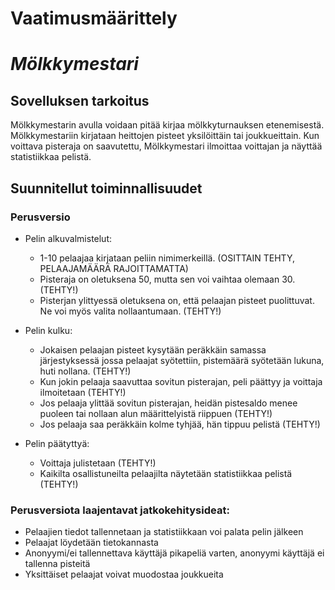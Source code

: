 # Vaatimusmäärittely

# *Mölkkymestari*

## Sovelluksen tarkoitus
Mölkkymestarin avulla voidaan pitää kirjaa mölkkyturnauksen etenemisestä. Mölkkymestariin kirjataan heittojen pisteet yksilöittäin tai joukkueittain. Kun voittava pisteraja on saavutettu, Mölkkymestari ilmoittaa voittajan ja näyttää statistiikkaa pelistä. 

## Suunnitellut toiminnallisuudet
### Perusversio
* Pelin alkuvalmistelut:
  * 1-10 pelaajaa kirjataan  peliin nimimerkeillä. (OSITTAIN TEHTY, PELAAJAMÄÄRÄ RAJOITTAMATTA)
  * Pisteraja on oletuksena 50, mutta sen voi vaihtaa olemaan 30. (TEHTY!)
  * Pisterjan ylittyessä oletuksena on, että pelaajan pisteet puolittuvat. Ne voi myös valita nollaantumaan. (TEHTY!)

* Pelin kulku:
  * Jokaisen pelaajan pisteet kysytään peräkkäin samassa järjestyksessä jossa pelaajat syötettiin, pistemäärä syötetään lukuna, huti nollana. (TEHTY!)
  * Kun jokin pelaaja saavuttaa sovitun pisterajan, peli päättyy ja voittaja ilmoitetaan (TEHTY!)
  * Jos pelaaja ylittää sovitun pisterajan, heidän pistesaldo menee puoleen tai nollaan alun määrittelyistä riippuen (TEHTY!)
  * Jos pelaaja saa peräkkäin kolme tyhjää, hän tippuu pelistä (TEHTY!)

* Pelin päätyttyä:
  * Voittaja julistetaan (TEHTY!)
  * Kaikilta osallistuneilta pelaajilta näytetään statistiikkaa pelistä (TEHTY!)

### Perusversiota laajentavat jatkokehitysideat:
  * Pelaajien tiedot tallennetaan ja statistiikkaan voi palata pelin jälkeen
  * Pelaajat löydetään tietokannasta
  * Anonyymi/ei tallennettava käyttäjä pikapeliä varten, anonyymi käyttäjä ei tallenna pisteitä
  * Yksittäiset pelaajat voivat muodostaa joukkueita
  
